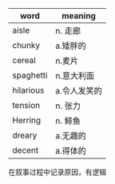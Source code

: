 | word      | meaning      |
| --------- | ------------ |
| aisle     | n. 走廊      |
| chunky    | a.矮胖的     |
| cereal    | n.麦片       |
| spaghetti | n.意大利面   |
| hilarious | a.令人发笑的 |
| tension   | n. 张力      |
| Herring   | n. 鲱鱼      |
| dreary    | a.无趣的     |
| decent    | a.得体的             |


在叙事过程中记录原因，有逻辑